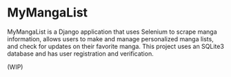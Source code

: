 # MyMangaList
MyMangaList is a Django application that uses Selenium to scrape manga information, allows users to make and manage personalized manga lists, and check for updates on their favorite manga. This project uses an SQLite3 database and has user registration and verification.

(WIP)
